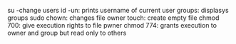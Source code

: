 su -change users
id -un: prints username of current user
groups: displasys groups
sudo chown: changes file owner
touch: create empty file
chmod 700: give execution rights to file pwner
chmod 774: grants execution to owner and group but read only to others
